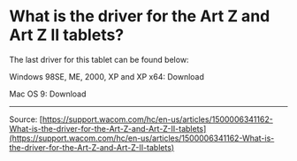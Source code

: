 # What is the driver for the Art Z and Art Z II tablets?

The last driver for this tablet can be found below:


Windows 98SE, ME, 2000, XP and XP x64: Download


Mac OS 9: Download

---
Source: [https://support.wacom.com/hc/en-us/articles/1500006341162-What-is-the-driver-for-the-Art-Z-and-Art-Z-II-tablets](https://support.wacom.com/hc/en-us/articles/1500006341162-What-is-the-driver-for-the-Art-Z-and-Art-Z-II-tablets)
